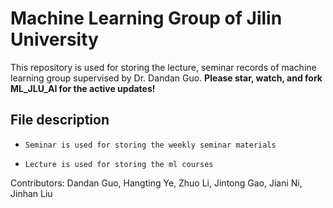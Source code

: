 # Machine Learning Group of Jilin University
This repository is used for storing the lecture, seminar records of machine learning group supervised by Dr. Dandan Guo.
__Please star, watch, and fork ML_JLU_AI for the active updates!__

## File description
* ```Seminar is used for storing the weekly seminar materials```

* ```Lecture is used for storing the ml courses```


Contributors: Dandan Guo, Hangting Ye, Zhuo Li, Jintong Gao, Jiani Ni, Jinhan Liu
